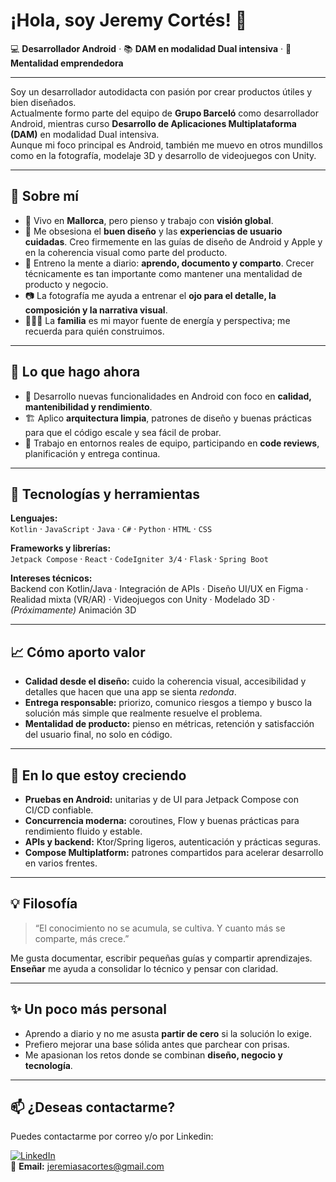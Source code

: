 # ¡Hola, soy Jeremy Cortés! 👋

💻 **Desarrollador Android** · 📚 **DAM en modalidad Dual intensiva** · 🚀 **Mentalidad emprendedora**  

---

Soy un desarrollador autodidacta con pasión por crear productos útiles y bien diseñados.  
Actualmente formo parte del equipo de **Grupo Barceló** como desarrollador Android, mientras curso **Desarrollo de Aplicaciones Multiplataforma (DAM)** en modalidad Dual intensiva.  
Aunque mi foco principal es Android, también me muevo en otros mundillos como en la fotografía, modelaje 3D y desarrollo de videojuegos con Unity.

---

## 🌟 Sobre mí

- 📍 Vivo en **Mallorca**, pero pienso y trabajo con **visión global**.  
- 🎨 Me obsesiona el **buen diseño** y las **experiencias de usuario cuidadas**. Creo firmemente en las guías de diseño de Android y Apple y en la coherencia visual como parte del producto.  
- 🧠 Entreno la mente a diario: **aprendo, documento y comparto**. Crecer técnicamente es tan importante como mantener una mentalidad de producto y negocio.  
- 📷 La fotografía me ayuda a entrenar el **ojo para el detalle, la composición y la narrativa visual**.  
- 👨‍👩‍👦 La **familia** es mi mayor fuente de energía y perspectiva; me recuerda para quién construimos.

---

## 🔧 Lo que hago ahora

- 📱 Desarrollo nuevas funcionalidades en Android con foco en **calidad, mantenibilidad y rendimiento**.  
- 🏗️ Aplico **arquitectura limpia**, patrones de diseño y buenas prácticas para que el código escale y sea fácil de probar.  
- 🤝 Trabajo en entornos reales de equipo, participando en **code reviews**, planificación y entrega continua.

---

## 🧰 Tecnologías y herramientas

**Lenguajes:**  
`Kotlin` · `JavaScript` · `Java` · `C#` · `Python` · `HTML` · `CSS`  

**Frameworks y librerías:**  
`Jetpack Compose` · `React` · `CodeIgniter 3/4` · `Flask` · `Spring Boot`  

**Intereses técnicos:**  
Backend con Kotlin/Java · Integración de APIs · Diseño UI/UX en Figma · Realidad mixta (VR/AR) · Videojuegos con Unity · Modelado 3D · *(Próximamente)* Animación 3D

---

## 📈 Cómo aporto valor

- **Calidad desde el diseño:** cuido la coherencia visual, accesibilidad y detalles que hacen que una app se sienta *redonda*.  
- **Entrega responsable:** priorizo, comunico riesgos a tiempo y busco la solución más simple que realmente resuelve el problema.  
- **Mentalidad de producto:** pienso en métricas, retención y satisfacción del usuario final, no solo en código.

---

## 🌱 En lo que estoy creciendo

- **Pruebas en Android:** unitarias y de UI para Jetpack Compose con CI/CD confiable.  
- **Concurrencia moderna:** coroutines, Flow y buenas prácticas para rendimiento fluido y estable.  
- **APIs y backend:** Ktor/Spring ligeros, autenticación y prácticas seguras.  
- **Compose Multiplatform:** patrones compartidos para acelerar desarrollo en varios frentes.

---

## 💡 Filosofía

> “El conocimiento no se acumula, se cultiva. Y cuanto más se comparte, más crece.”

Me gusta documentar, escribir pequeñas guías y compartir aprendizajes.  
**Enseñar** me ayuda a consolidar lo técnico y pensar con claridad.

---

## ✨ Un poco más personal

- Aprendo a diario y no me asusta **partir de cero** si la solución lo exige.  
- Prefiero mejorar una base sólida antes que parchear con prisas.  
- Me apasionan los retos donde se combinan **diseño, negocio y tecnología**.

---

## 📫 ¿Deseas contactarme?

Puedes contactarme por correo y/o por Linkedin:  

[![LinkedIn](https://img.shields.io/badge/LinkedIn-Jeremy%20Cortés-blue?style=flat&logo=linkedin)](https://linkedin.com/in/jeremias-cortes/)  
📧 **Email:** jeremiasacortes@gmail.com
